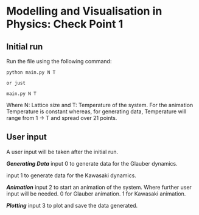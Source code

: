 # Modelling and Visualisation in Physics: Check Point 1


## Initial run
Run the file using the following command:
```
python main.py N T

or just

main.py N T
```
Where N: Lattice size and T: Temperature of the system. 
For the animation Temperature is constant whereas, for generating data, Temperature will range
from 1 -> T and spread over 21 points. 

## User input
A user input will be taken after the initial run.

___Generating Data___
input 0 to generate data for the Glauber dynamics.

input 1 to generate data for the Kawasaki dynamics.

___Animation___
input 2 to start an animation of the system. Where further user input will be needed. 
0 for Glauber animation.
1 for Kawasaki animation.

___Plotting___
input 3 to plot and save the data generated.






